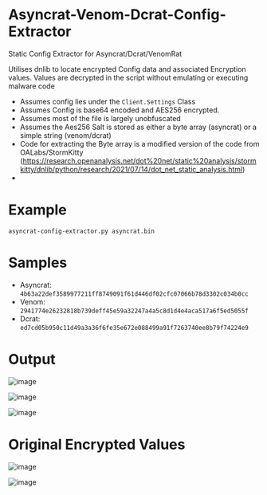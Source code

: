 # Asyncrat-Venom-Dcrat-Config-Extractor
Static Config Extractor for Asyncrat/Dcrat/VenomRat

Utilises dnlib to locate encrypted Config data and associated Encryption values. 
Values are decrypted in the script without emulating or executing malware code

 - Assumes config lies under the `Client.Settings` Class
 - Assumes Config is base64 encoded and AES256 encrypted.
 - Assumes most of the file is largely unobfuscated
 - Assumes the Aes256 Salt is stored as either a byte array (asyncrat) or a simple string (venom/dcrat)
 - Code for extracting the Byte array is a modified version of the code from OALabs/StormKitty (https://research.openanalysis.net/dot%20net/static%20analysis/stormkitty/dnlib/python/research/2021/07/14/dot_net_static_analysis.html)
 - 

# Example

`asyncrat-config-extractor.py asyncrat.bin`

# Samples

- Asyncrat: `4b63a22def3589977211ff8749091f61d446df02cfc07066b78d3302c034b0cc`
- Venom:    `2941774e26232818b739deff45e59a32247a4a5c8d1d4e4aca517a6f5ed5055f`
- Dcrat:    `ed7cd05b950c11d49a3a36f6fe35e672e088499a91f7263740ee8b79f74224e9`

# Output
![image](https://github.com/embee-research/Asyncrat-Venom-Dcrat-Config-Extractor/assets/82847168/e0c20a33-1f3f-43b1-b4ec-b029f91de6c0)

![image](https://github.com/embee-research/Asyncrat-Venom-Dcrat-Config-Extractor/assets/82847168/a505d5e9-16d7-4347-8493-b2ed20bbc935)


![image](https://github.com/embee-research/Asyncrat-Venom-Dcrat-Config-Extractor/assets/82847168/ac016e16-317b-48c2-97c4-60a66460d849)


# Original Encrypted Values

![image](https://github.com/embee-research/Asyncrat-Venom-Dcrat-Config-Extractor/assets/82847168/805841bb-9081-4509-9c09-344e50a68874)

![image](https://github.com/embee-research/Asyncrat-Venom-Dcrat-Config-Extractor/assets/82847168/fb52c58c-eb4c-4217-ad39-ce8180e86c62)
